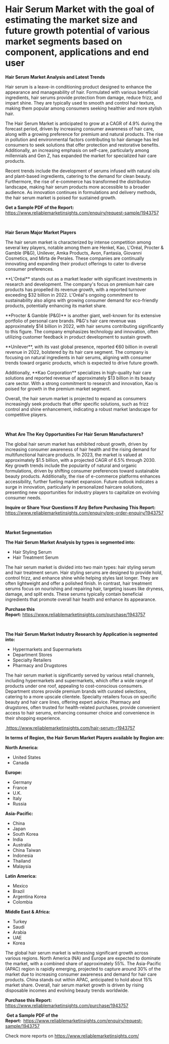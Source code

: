 <p><h1>Hair Serum Market with the goal of estimating the market size and future growth potential of various market segments based on component, applications and end user</h1></p><p><strong>Hair Serum Market Analysis and Latest Trends</strong></p>
<p><p>Hair serum is a leave-in conditioning product designed to enhance the appearance and manageability of hair. Formulated with various beneficial ingredients, hair serums provide protection from damage, reduce frizz, and impart shine. They are typically used to smooth and control hair texture, making them popular among consumers seeking healthier and more stylish hair.</p><p>The Hair Serum Market is anticipated to grow at a CAGR of 4.9% during the forecast period, driven by increasing consumer awareness of hair care, along with a growing preference for premium and natural products. The rise in pollution and environmental factors contributing to hair damage has led consumers to seek solutions that offer protection and restorative benefits. Additionally, an increasing emphasis on self-care, particularly among millennials and Gen Z, has expanded the market for specialized hair care products.</p><p>Recent trends include the development of serums infused with natural oils and plant-based ingredients, catering to the demand for clean beauty. Furthermore, the rise of e-commerce has transformed the distribution landscape, making hair serum products more accessible to a broader audience. As innovation continues in formulations and delivery methods, the hair serum market is poised for sustained growth.</p></p>
<p><strong>Get a Sample PDF of the Report:&nbsp;</strong> <a href="https://www.reliablemarketinsights.com/enquiry/request-sample/1943757?utm_campaign=2285&utm_medium=2&utm_source=Github&utm_content=ia&utm_term=08022025&utm_id=hair-serum">https://www.reliablemarketinsights.com/enquiry/request-sample/1943757</a></p>
<p>&nbsp;</p>
<p><strong>Hair Serum Major Market Players</strong></p>
<p><p>The hair serum market is characterized by intense competition among several key players, notable among them are Henkel, Kao, L'Oréal, Procter & Gamble (P&G), Unilever, Amka Products, Avon, Fantasia, Giovanni Cosmetics, and Mirta de Perales. These companies are continually innovating and expanding their product offerings to cater to diverse consumer preferences.</p><p>**L'Oréal** stands out as a market leader with significant investments in research and development. The company's focus on premium hair care products has propelled its revenue growth, with a reported turnover exceeding $32 billion in 2022. L'Oréal's ongoing commitment to sustainability also aligns with growing consumer demand for eco-friendly products, potentially enhancing its market share.</p><p>**Procter & Gamble (P&G)** is another giant, well-known for its extensive portfolio of personal care brands. P&G's hair care revenue was approximately $14 billion in 2022, with hair serums contributing significantly to this figure. The company emphasizes technology and innovation, often utilizing customer feedback in product development to sustain growth. </p><p>**Unilever**, with its vast global presence, reported €60 billion in overall revenue in 2022, bolstered by its hair care segment. The company is focusing on natural ingredients in hair serums, aligning with consumer trends toward organic products, which is expected to drive future growth.</p><p>Additionally, **Kao Corporation** specializes in high-quality hair care solutions and reported revenue of approximately $13 billion in its beauty care sector. With a strong commitment to research and innovation, Kao is poised for growth in the premium market segment.</p><p>Overall, the hair serum market is projected to expand as consumers increasingly seek products that offer specific solutions, such as frizz control and shine enhancement, indicating a robust market landscape for competitive players.</p></p>
<p>&nbsp;</p>
<p><strong>What Are The Key Opportunities For Hair Serum Manufacturers?</strong></p>
<p><p>The global hair serum market has exhibited robust growth, driven by increasing consumer awareness of hair health and the rising demand for multifunctional haircare products. In 2023, the market is valued at approximately $1.5 billion, with a projected CAGR of 6.5% through 2030. Key growth trends include the popularity of natural and organic formulations, driven by shifting consumer preferences toward sustainable beauty products. Additionally, the rise of e-commerce platforms enhances accessibility, further fueling market expansion. Future outlook indicates a surge in innovation, particularly in personalized haircare solutions, presenting new opportunities for industry players to capitalize on evolving consumer needs.</p></p>
<p><strong>Inquire or Share Your Questions If Any Before Purchasing This Report:</strong> <a href="https://www.reliablemarketinsights.com/enquiry/pre-order-enquiry/1943757?utm_campaign=2285&utm_medium=2&utm_source=Github&utm_content=ia&utm_term=08022025&utm_id=hair-serum">https://www.reliablemarketinsights.com/enquiry/pre-order-enquiry/1943757</a></p>
<p>&nbsp;</p>
<p><strong>Market Segmentation</strong></p>
<p><strong>The Hair Serum Market Analysis by types is segmented into:</strong></p>
<p><ul><li>Hair Styling Serum</li><li>Hair Treatment Serum</li></ul></p>
<p><p>The hair serum market is divided into two main types: hair styling serum and hair treatment serum. Hair styling serums are designed to provide hold, control frizz, and enhance shine while helping styles last longer. They are often lightweight and offer a polished finish. In contrast, hair treatment serums focus on nourishing and repairing hair, targeting issues like dryness, damage, and split ends. These serums typically contain beneficial ingredients that promote overall hair health and enhance its appearance.</p></p>
<p><strong>Purchase this Report:&nbsp;</strong><a href="https://www.reliablemarketinsights.com/purchase/1943757?utm_campaign=2285&utm_medium=2&utm_source=Github&utm_content=ia&utm_term=08022025&utm_id=hair-serum">https://www.reliablemarketinsights.com/purchase/1943757</a></p>
<p>&nbsp;</p>
<p><strong>The Hair Serum Market Industry Research by Application is segmented into:</strong></p>
<p><ul><li>Hypermarkets and Supermarkets</li><li>Department Stores</li><li>Specialty Retailers</li><li>Pharmacy and Drugstores</li></ul></p>
<p><p>The hair serum market is significantly served by various retail channels, including hypermarkets and supermarkets, which offer a wide range of products under one roof, appealing to cost-conscious consumers. Department stores provide premium brands with curated selections, catering to a more upscale clientele. Specialty retailers focus on specific beauty and hair care lines, offering expert advice. Pharmacy and drugstores, often trusted for health-related purchases, provide convenient access to hair serums, enhancing consumer choice and convenience in their shopping experience.</p></p>
<p><a href="https://www.reliablemarketinsights.com/hair-serum-r1943757?utm_campaign=2285&utm_medium=2&utm_source=Github&utm_content=ia&utm_term=08022025&utm_id=hair-serum">&nbsp;https://www.reliablemarketinsights.com/hair-serum-r1943757</a></p>
<p><strong>In terms of Region, the Hair Serum Market Players available by Region are:</strong></p>
<p>
    <p> <strong> North America: </strong>
        <ul>
            <li>United States</li>
            <li>Canada</li>
        </ul>
        </p> 
    <p> <strong> Europe: </strong>
        <ul>
            <li>Germany</li>
            <li>France</li>
            <li>U.K.</li>
            <li>Italy</li>
            <li>Russia</li>
        </ul>
        </p> 
    <p> <strong> Asia-Pacific: </strong>
        <ul>
            <li>China</li>
            <li>Japan</li>
            <li>South Korea</li>
            <li>India</li>
            <li>Australia</li>
            <li>China Taiwan</li>
            <li>Indonesia</li>
            <li>Thailand</li>
            <li>Malaysia</li>
        </ul>
        </p> 
    <p> <strong> Latin America: </strong>
        <ul>
            <li>Mexico</li>
            <li>Brazil</li>
            <li>Argentina Korea</li>
            <li>Colombia</li>
        </ul>
        </p> 
    <p> <strong> Middle East & Africa: </strong>
        <ul>
            <li>Turkey</li>
            <li>Saudi</li>
            <li>Arabia</li>
            <li>UAE</li>
            <li>Korea</li>
        </ul>
    </p>
    </p>
<p><p>The global hair serum market is witnessing significant growth across various regions. North America (NA) and Europe are expected to dominate the market, with a combined share of approximately 55%. The Asia-Pacific (APAC) region is rapidly emerging, projected to capture around 30% of the market due to increasing consumer awareness and demand for hair care products. China stands out within APAC, anticipated to hold about 15% market share. Overall, hair serum market growth is driven by rising disposable incomes and evolving beauty trends worldwide.</p></p>
<p><strong>Purchase this Report: </strong><a href="https://www.reliablemarketinsights.com/purchase/1943757?utm_campaign=2285&utm_medium=2&utm_source=Github&utm_content=ia&utm_term=08022025&utm_id=hair-serum">https://www.reliablemarketinsights.com/purchase/1943757</a></p>
<p>&nbsp;<strong>Get a Sample PDF of the Report:&nbsp;&nbsp;</strong><a href="https://www.reliablemarketinsights.com/enquiry/request-sample/1943757?utm_campaign=2285&utm_medium=2&utm_source=Github&utm_content=ia&utm_term=08022025&utm_id=hair-serum">https://www.reliablemarketinsights.com/enquiry/request-sample/1943757</a></p>
<p><strong></strong></p>
<p>Check more reports on <a href="https://www.reliablemarketinsights.com/?utm_campaign=2285&utm_medium=2&utm_source=Github&utm_content=ia&utm_term=08022025&utm_id=hair-serum">https://www.reliablemarketinsights.com/</a></p>
